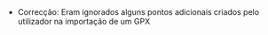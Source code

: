 ##
- Correcção: Eram ignorados alguns pontos adicionais criados pelo utilizador na importação de um GPX
